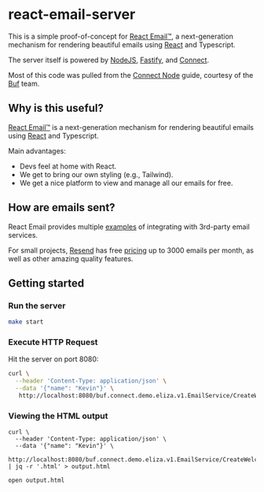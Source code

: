 # react-email-server

This is a simple proof-of-concept for [React Email™][react-email-url], a
next-generation mechanism for rendering beautiful emails using
[React][react-url] and Typescript.

The server itself is powered by [NodeJS][nodejs-url], [Fastify][fastify-url],
and [Connect][connect-url].

Most of this code was pulled from the [Connect Node][connect-node-url] guide,
courtesy of the [Buf][buf-url] team.

## Why is this useful?

[React Email™][react-email-url] is a next-generation mechanism for rendering
beautiful emails using [React][react-url] and Typescript.

Main advantages:

- Devs feel at home with React.
- We get to bring our own styling (e.g., Tailwind).
- We get a nice platform to view and manage all our emails for free.

## How are emails sent?

React Email provides multiple [examples][react-email-integrations-url] of
integrating with 3rd-party email services.

For small projects, [Resend][resend-url] has free [pricing][resend-pricing-url]
up to 3000 emails per month, as well as other amazing quality features.

## Getting started

### Run the server

```bash
make start
```

### Execute HTTP Request

Hit the server on port 8080:

```bash
curl \
  --header 'Content-Type: application/json' \
  --data '{"name": "Kevin"}' \
   http://localhost:8080/buf.connect.demo.eliza.v1.EmailService/CreateWelcomeEmail
```

### Viewing the HTML output

```shell
curl \
  --header 'Content-Type: application/json' \
  --data '{"name": "Kevin"}' \
   http://localhost:8080/buf.connect.demo.eliza.v1.EmailService/CreateWelcomeEmail | jq -r '.html' > output.html

open output.html
```

[buf-url]: https://buf.build/
[connect-url]: https://connect.build/
[connect-node-url]: https://connect.build/docs/node/getting-started/
[fastify-url]: https://www.fastify.io/
[nodejs-url]: https://nodejs.org/en
[react-url]: https://react.dev/
[react-email-integrations-url]: https://react.email/docs/integrations/overview
[react-email-url]: https://react.email/
[resend-url]: https://resend.com
[resend-pricing-url]: https://resend.com/pricing
